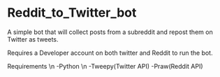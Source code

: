 # Reddit_to_Twitter_bot

A simple bot that will collect posts from a subreddit and repost them on Twitter as tweets.

Requires a Developer account on both twitter and Reddit to run the bot.

Requirements \n
-Python \n
-Tweepy(Twitter API)
-Praw(Reddit API)
